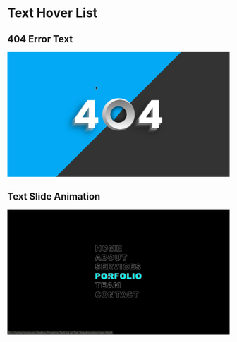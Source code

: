 # Text Hover List

## 404 Error Text

![Text Hover](https://github.com/Hipoacusia/TextHover/blob/main/Imagenes/6Text.png?raw=true)

## Text Slide Animation

![Text Hover](https://github.com/Hipoacusia/TextHover/blob/main/Imagenes/4Text.png?raw=true)
